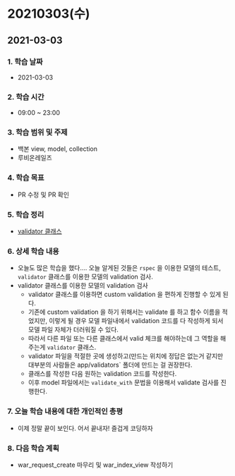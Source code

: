 # 20210303\(수\)

## 2021-03-03

### 1. 학습 날짜

* 2021-03-03

### 2. 학습 시간

* 09:00 ~ 23:00

### 3. 학습 범위 및 주제

* 백본 view, model, collection
* 루비온레일즈

### 4. 학습 목표

* PR 수정 및 PR 확인

### 5. 학습 정리

* [validator 클래스](https://simian114.gitbook.io/blog/undefined/rubyonrails/validation-1/validator)

### 6. 상세 학습 내용

* 오늘도 많은 학습을 했다.... 오늘 알게된 것들은 `rspec` 을 이용한 모델의 테스트, `validator` 클래스를 이용한 모델의 validation 검사.
* validator 클래스를 이용한 모델의 validation 검사
  * validator 클래스를 이용하면 custom validation 을 편하게 진행할 수 있게 된다.
  * 기존에 custom validation 을 하기 위해서는 validate 를 하고 함수 이름을 적었지만, 이렇게 될 경우 모델 파일내에서 validation 코드를 다 작성하게 되서 모델 파일 자체가 더러워질 수 있다.
  * 따라서 다른 파일 또는 다른 클래스에서 valid 체크를 해야하는데 그 역할을 해주는게 `validator` 클래스.
  * validator 파일을 적절한 곳에 생성하고\(만드는 위치에 정답은 없는거 같지만 대부분의 사람들은 app/validators\` 폴더에 만드는 걸 권장한다.
  * 클래스를 작성한 다음 원하는 validation 코드를 작성한다.
  * 이후 model 파일에서는 `validate_with` 문법을 이용해서 validate 검사를 진행한다.

### 7. 오늘 학습 내용에 대한 개인적인 총평

* 이제 정말 끝이 보인다. 어서 끝내자! 즐겁게 코딩하자

### 8. 다음 학습 계획

* war\_request\_create 마무리 및 war\_index\_view 작성하기

